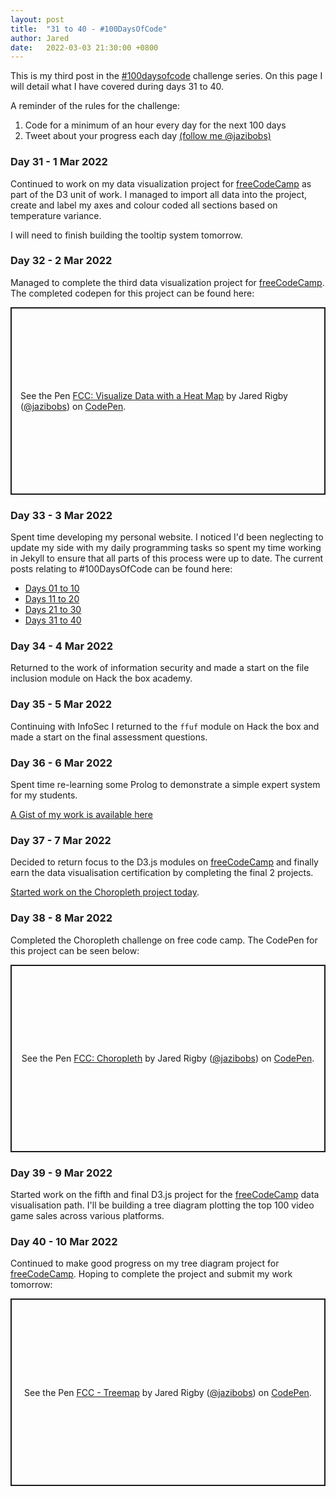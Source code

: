 ```yaml
---
layout: post
title:  "31 to 40 - #100DaysOfCode"
author: Jared
date:   2022-03-03 21:30:00 +0800
---
```


This is my third post in the [#100daysofcode](https://www.100daysofcode.com/) challenge series. On this page I will detail what I have covered during days 31 to 40.

A reminder of the rules for the challenge:

1. Code for a minimum of an hour every day for the next 100 days
2. Tweet about your progress each day [(follow me @jazibobs)](https://twitter.com/jazibobs)

### Day 31 - 1 Mar 2022

Continued to work on my data visualization project for [freeCodeCamp](https://www.freecodecamp.org) as part of the D3 unit of work. I managed to import all data into the project, create and label my axes and colour coded all sections based on temperature variance.

I will need to finish building the tooltip system tomorrow.

### Day 32 - 2 Mar 2022

Managed to complete the third data visualization project for [freeCodeCamp](https://www.freecodecamp.org). The completed codepen for this project can be found here:

<p class="codepen" data-height="300" data-default-tab="js,result" data-slug-hash="BamGLVe" data-user="jazibobs" style="height: 300px; box-sizing: border-box; display: flex; align-items: center; justify-content: center; border: 2px solid; margin: 1em 0; padding: 1em;">
  <span>See the Pen <a href="https://codepen.io/jazibobs/pen/BamGLVe">
  FCC: Visualize Data with a Heat Map</a> by Jared Rigby (<a href="https://codepen.io/jazibobs">@jazibobs</a>)
  on <a href="https://codepen.io">CodePen</a>.</span>
</p>
<script async src="https://cpwebassets.codepen.io/assets/embed/ei.js"></script>

### Day 33 - 3 Mar 2022

Spent time developing my personal website. I noticed I'd been neglecting to update my side with my daily programming tasks so spent my time working in Jekyll to ensure that all parts of this process were up to date. The current posts relating to #100DaysOfCode can be found here:

- [Days 01 to 10](https://www.jaredrigby.co.uk/2022/02/01/100-days-of-code.html)
- [Days 11 to 20](https://www.jaredrigby.co.uk/2022/02/09/days-11-to-20-100daysofcode.html)
- [Days 21 to 30](https://www.jaredrigby.co.uk/2022/03/03/days-21-to-30-100daysofcode.html)
- [Days 31 to 40](https://www.jaredrigby.co.uk/2022/03/03/days-31-to-40-100daysofcode.html)

### Day 34 - 4 Mar 2022
Returned to the work of information security and made a start on the file inclusion module on Hack the box academy.

### Day 35 - 5 Mar 2022
Continuing with InfoSec I returned to the `ffuf` module on Hack the box and made a start on the final assessment questions.
### Day 36 - 6 Mar 2022
Spent time re-learning some Prolog to demonstrate a simple expert system for my students.

[A Gist of my work is available here](https://gist.github.com/jazibobs/6569e628548a427090752d9b31f82c04)

### Day 37 - 7 Mar 2022
Decided to return focus to the D3.js modules on [freeCodeCamp](https://freecodecamp.org) and finally earn the data visualisation certification by completing the final 2 projects.

[Started work on the Choropleth project today](https://www.freecodecamp.org/learn/data-visualization/data-visualization-projects/visualize-data-with-a-choropleth-map).

### Day 38 - 8 Mar 2022
Completed the Choropleth challenge on free code camp. The CodePen for this project can be seen below:

<p class="codepen" data-height="300" data-default-tab="js,result" data-slug-hash="PoOvKoq" data-user="jazibobs" style="height: 300px; box-sizing: border-box; display: flex; align-items: center; justify-content: center; border: 2px solid; margin: 1em 0; padding: 1em;">
  <span>See the Pen <a href="https://codepen.io/jazibobs/pen/PoOvKoq">
  FCC: Choropleth</a> by Jared Rigby (<a href="https://codepen.io/jazibobs">@jazibobs</a>)
  on <a href="https://codepen.io">CodePen</a>.</span>
</p>
<script async src="https://cpwebassets.codepen.io/assets/embed/ei.js"></script>

### Day 39 - 9 Mar 2022
Started work on the fifth and final D3.js project for the [freeCodeCamp](https://freecodecamp.org) data visualisation path. I'll be building a tree diagram plotting the top 100 video game sales across various platforms.

### Day 40 - 10 Mar 2022
Continued to make good progress on my tree diagram project for [freeCodeCamp](https://freecodecamp.org). Hoping to complete the project and submit my work tomorrow:

<p class="codepen" data-height="300" data-default-tab="js,result" data-slug-hash="XWzveNy" data-user="jazibobs" style="height: 300px; box-sizing: border-box; display: flex; align-items: center; justify-content: center; border: 2px solid; margin: 1em 0; padding: 1em;">
  <span>See the Pen <a href="https://codepen.io/jazibobs/pen/XWzveNy">
  FCC - Treemap</a> by Jared Rigby (<a href="https://codepen.io/jazibobs">@jazibobs</a>)
  on <a href="https://codepen.io">CodePen</a>.</span>
</p>
<script async src="https://cpwebassets.codepen.io/assets/embed/ei.js"></script>
